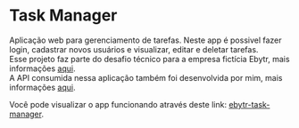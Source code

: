 # Task Manager

  Aplicação web para gerenciamento de tarefas. Neste app é possivel fazer login, cadastrar novos usuários e visualizar, editar e deletar tarefas.
  <br>
  Esse projeto faz parte do desafio técnico para a empresa fictícia Ebytr, mais informações [aqui](https://github.com/LaizaBertelli/ebytr-dt).
  <br>
  A API consumida nessa aplicação também foi desenvolvida por mim, mais informações [aqui](https://github.com/LaizaBertelli/ebytr-back).

  Você pode visualizar o app funcionando através deste link: [ebytr-task-manager]().
